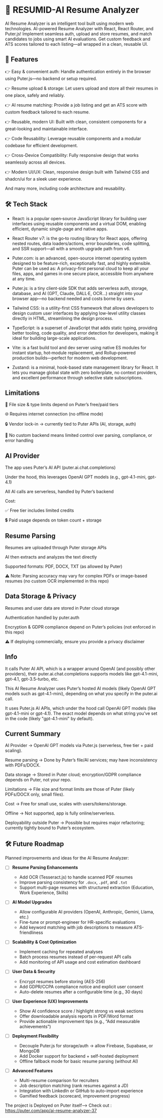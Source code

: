 # 🧠  RESUMID-AI Resume Analyzer

AI Resume Analyzer is an intelligent tool built using modern web technologies. AI-powered Resume Analyzer with React, React Router, and Puter.js! Implement seamless auth, upload and store resumes, and match candidates to jobs using smart AI evaluations. Get custom feedback and ATS scores tailored to each listing—all wrapped in a clean, reusable UI.

## 🚀 Features
👉 Easy & convenient auth: Handle authentication entirely in the browser using Puter.js—no backend or setup required.

👉 Resume upload & storage: Let users upload and store all their resumes in one place, safely and reliably.

👉 AI resume matching: Provide a job listing and get an ATS score with custom feedback tailored to each resume.

👉 Reusable, modern UI: Built with clean, consistent components for a great-looking and maintainable interface.

👉 Code Reusability: Leverage reusable components and a modular codebase for efficient development.

👉 Cross-Device Compatibility: Fully responsive design that works seamlessly across all devices.

👉 Modern UI/UX: Clean, responsive design built with Tailwind CSS and shadcn/ui for a sleek user experience.

And many more, including code architecture and reusability.

## 🛠️ Tech Stack
- React: is a popular open‑source JavaScript library for building user interfaces using reusable components and a virtual DOM, enabling efficient, dynamic single-page and native apps.

- React Router v7: is the go‑to routing library for React apps, offering nested routes, data loaders/actions, error boundaries, code splitting, and SSR support—all with a smooth upgrade path from v6.

- Puter.com: is an advanced, open-source internet operating system designed to be feature-rich, exceptionally fast, and highly extensible. Puter can be used as: A privacy-first personal cloud to keep all your files, apps, and games in one secure place, accessible from anywhere at any time.

- Puter.js: is a tiny client‑side SDK that adds serverless auth, storage, database, and AI (GPT, Claude, DALL·E, OCR…) straight into your browser app—no backend needed and costs borne by users.

- Tailwind CSS: is a utility-first CSS framework that allows developers to design custom user interfaces by applying low-level utility classes directly in HTML, streamlining the design process.

- TypeScript: is a superset of JavaScript that adds static typing, providing better tooling, code quality, and error detection for developers, making it ideal for building large-scale applications.

- Vite: is a fast build tool and dev server using native ES modules for instant startup, hot‑module replacement, and Rollup‑powered production builds—perfect for modern web development.

- Zustand: is a minimal, hook-based state management library for React. It lets you manage global state with zero boilerplate, no context providers, and excellent performance through selective state subscriptions.




## Limitations

📄 File size & type limits depend on Puter’s free/paid tiers

🌐 Requires internet connection (no offline mode)

🔒 Vendor lock-in → currently tied to Puter APIs (AI, storage, auth)

🧪 No custom backend means limited control over parsing, compliance, or error handling




## AI Provider

The app uses Puter’s AI API (puter.ai.chat.completions)

Under the hood, this leverages OpenAI GPT models (e.g., gpt-4.1-mini, gpt-4.1)

All AI calls are serverless, handled by Puter’s backend

Cost:

✅ Free tier includes limited credits

💲 Paid usage depends on token count + storage



## Resume Parsing

Resumes are uploaded through Puter storage APIs

AI then extracts and analyzes the text directly

Supported formats: PDF, DOCX, TXT (as allowed by Puter)

⚠️ Note: Parsing accuracy may vary for complex PDFs or image-based resumes (no custom OCR implemented in this repo)



## Data Storage & Privacy

Resumes and user data are stored in Puter cloud storage

Authentication handled by puter.auth

Encryption & GDPR compliance depend on Puter’s policies (not enforced in this repo)

⚠️ If deploying commercially, ensure you provide a privacy disclaimer



## Info
It calls Puter AI API, which is a wrapper around OpenAI (and possibly other providers), their puter.ai.chat.completions supports models like gpt-4.1-mini, gpt-4.1, gpt-3.5-turbo, etc.

This AI Resume Analyzer uses Puter’s hosted AI models (likely OpenAI GPT models such as gpt-4.1-mini), depending on what you specify in the puter.ai call.

It uses Puter.js AI APIs, which under the hood call OpenAI GPT models (like gpt-4.1-mini or gpt-4.1). The exact model depends on what string you’ve set in the code (likely "gpt-4.1-mini" by default).



## Current Summary
AI Provider → OpenAI GPT models via Puter.js (serverless, free tier + paid scaling).

Resume parsing → Done by Puter’s file/AI services; may have inconsistency with PDFs/DOCX.

Data storage → Stored in Puter cloud; encryption/GDPR compliance depends on Puter, not your repo.

Limitations → File size and format limits are those of Puter (likely PDFs/DOCX only, small files).

Cost → Free for small use, scales with users/tokens/storage.

Offline → Not supported, app is fully online/serverless.

Deployability outside Puter → Possible but requires major refactoring; currently tightly bound to Puter’s ecosystem.





## 🛠️ Future Roadmap  

Planned improvements and ideas for the AI Resume Analyzer:  

- [ ] **Resume Parsing Enhancements**  
  - Add OCR (Tesseract.js) to handle scanned PDF resumes  
  - Improve parsing consistency for `.docx`, `.pdf`, and `.txt`  
  - Support multi-page resumes with structured extraction (Education, Work Experience, Skills)  

- [ ] **AI Model Upgrades**  
  - Allow configurable AI providers (OpenAI, Anthropic, Gemini, Llama, etc.)  
  - Fine-tune or prompt-engineer for HR-specific evaluations  
  - Add keyword matching with job descriptions to measure ATS-friendliness  

- [ ] **Scalability & Cost Optimization**  
  - Implement caching for repeated analyses  
  - Batch process resumes instead of per-request API calls  
  - Add monitoring of API usage and cost estimation dashboard  

- [ ] **User Data & Security**  
  - Encrypt resumes before storing (AES-256)  
  - Add GDPR/CCPA compliance notice and explicit user consent  
  - Auto-delete resumes after a configurable time (e.g., 30 days)  

- [ ] **User Experience (UX) Improvements**  
  - Show AI confidence score / highlight strong vs weak sections  
  - Offer downloadable analysis reports in PDF/Word format  
  - Provide actionable improvement tips (e.g., “Add measurable achievements”)  

- [ ] **Deployment Flexibility**  
  - Decouple Puter.js for storage/auth → allow Firebase, Supabase, or MongoDB  
  - Add Docker support for backend + self-hosted deployment  
  - Offline fallback mode for basic resume parsing (without AI)  

- [ ] **Advanced Features**  
  - Multi-resume comparison for recruiters  
  - Job description matching (rank resumes against a JD)  
  - Integration with LinkedIn or GitHub to auto-import experience  
  - Gamified feedback (scorecard, improvement progress)  
































The project is Deployed on Puter itself--> 
Check out : https://puter.com/app/ai-resume-analyzer-37
